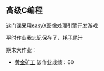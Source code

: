 ## 高级C编程

这门课采用[easyX](https://easyx.cn/)图像处理引擎开发游戏

平时作业我忘记保存了，耗子尾汁

期末大作业：

- [黄金矿工](https://github.com/liangzilixueha/Gold-Miner)	该作业成绩：80
